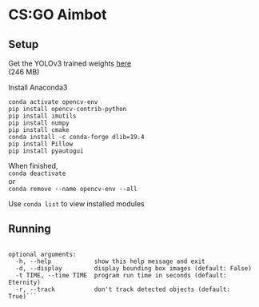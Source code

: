 # CS:GO Aimbot
## Setup
Get the YOLOv3 trained weights [here](https://drive.google.com/file/d/1tZ_bju3p52w00HpYJPz6xbhbiMEQPkwS/view?usp=sharing)  
(246 MB)  

Install Anaconda3  

```conda create --name opencv-env python=3.6  
conda activate opencv-env  
pip install opencv-contrib-python  
pip install imutils  
pip install numpy  
pip install cmake  
conda install -c conda-forge dlib=19.4  
pip install Pillow  
pip install pyautogui  
```
When finished,   
`conda deactivate`   
or  
`conda remove --name opencv-env --all`  

Use `conda list` to view installed modules  

## Running
```usage: detector.py [-h] [-d] [-t TIME] [-r]  

optional arguments:  
  -h, --help            show this help message and exit  
  -d, --display         display bounding box images (default: False)  
  -t TIME, --time TIME  program run time in seconds (default: Eternity)  
  -r, --track           don't track detected objects (default: True)```  

